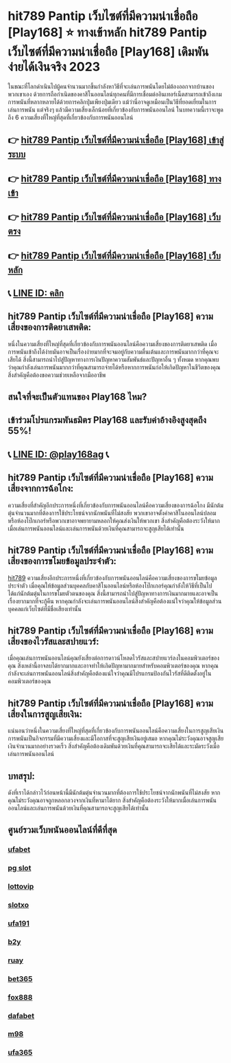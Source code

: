 
# hit789 Pantip เว็บไซต์ที่มีความน่าเชื่อถือ [Play168] ⭐ ทางเข้าหลัก hit789 Pantip เว็บไซต์ที่มีความน่าเชื่อถือ [Play168] เดิมพันง่ายได้เงินจริง 2023

ในขณะที่โลกดําเนินไปผู้คนจํานวนมากขึ้นกําลังหาวิธีที่จะเล่นการพนันโดยไม่ต้องออกจากบ้านของพวกเขาเอง ด้วยการถือกําเนิดของคาสิโนออนไลน์ทุกคนที่มีการเชื่อมต่ออินเทอร์เน็ตสามารถเข้าถึงเกมการพนันที่หลากหลายได้ด้วยการคลิกปุ่มเพียงปุ่มเดียว แม้ว่านี่อาจดูเหมือนเป็นวิธีที่ยอดเยี่ยมในการเล่นการพนัน แต่จริงๆ แล้วมีความเสี่ยงเล็กน้อยที่เกี่ยวข้องกับการพนันออนไลน์ ในบทความนี้เราจะพูดถึง 6 ความเสี่ยงที่ใหญ่ที่สุดที่เกี่ยวข้องกับการพนันออนไลน์

## 👉 [hit789 Pantip เว็บไซต์ที่มีความน่าเชื่อถือ [Play168] เข้าสู่ระบบ](https://bit.ly/3TCj9rY)
## 👉 [hit789 Pantip เว็บไซต์ที่มีความน่าเชื่อถือ [Play168] ทางเข้า](https://bit.ly/3TCj9rY)
## 👉 [hit789 Pantip เว็บไซต์ที่มีความน่าเชื่อถือ [Play168] เว็บตรง](https://bit.ly/3TCj9rY)
## 👉 [hit789 Pantip เว็บไซต์ที่มีความน่าเชื่อถือ [Play168] เว็บหลัก](https://bit.ly/3TCj9rY)
## 📞 [LINE ID: คลิก](https://line.me/R/ti/p/@342mcrfd)

## hit789 Pantip เว็บไซต์ที่มีความน่าเชื่อถือ [Play168] ความเสี่ยงของการติดยาเสพติด:

หนึ่งในความเสี่ยงที่ใหญ่ที่สุดที่เกี่ยวข้องกับการพนันออนไลน์คือความเสี่ยงของการติดยาเสพติด เมื่อการพนันเข้าถึงได้ง่ายมันอาจเป็นเรื่องง่ายมากที่จะจมอยู่กับความตื่นเต้นและการพนันมากกว่าที่คุณจะเสียได้ สิ่งนี้สามารถนําไปสู่ปัญหาทางการเงินปัญหาความสัมพันธ์และปัญหาอื่น ๆ ทั้งหมด หากคุณพบว่าคุณกําลังเล่นการพนันมากกว่าที่คุณสามารถจ่ายได้หรือหากการพนันก่อให้เกิดปัญหาในชีวิตของคุณสิ่งสําคัญคือต้องขอความช่วยเหลือจากมืออาชีพ

## สนใจที่จะเป็นตัวแทนของ Play168 ไหม?
## เข้าร่วมโปรแกรมพันธมิตร Play168 และรับค่าอ้างอิงสูงสุดถึง 55%!
## 📞 [LINE ID: @play168ag](https://bit.ly/3RSGiFl) 📞

## hit789 Pantip เว็บไซต์ที่มีความน่าเชื่อถือ [Play168] ความเสี่ยงจากการฉ้อโกง:

ความเสี่ยงที่สําคัญอีกประการหนึ่งที่เกี่ยวข้องกับการพนันออนไลน์คือความเสี่ยงของการฉ้อโกง มีนักต้มตุ๋นจํานวนมากที่ต้องการใช้ประโยชน์จากนักพนันที่ไม่สงสัย พวกเขาอาจตั้งค่าคาสิโนออนไลน์ปลอมหรือห้องโป๊กเกอร์หรือพวกเขาอาจพยายามหลอกให้คุณส่งเงินให้พวกเขา สิ่งสําคัญคือต้องระวังให้มากเมื่อเล่นการพนันออนไลน์และเล่นการพนันด้วยเงินที่คุณสามารถจะสูญเสียได้เท่านั้น

## hit789 Pantip เว็บไซต์ที่มีความน่าเชื่อถือ [Play168] ความเสี่ยงของการขโมยข้อมูลประจําตัว:

[hit789](https://atom.io/themes/hit789%20%E0%B9%80%E0%B8%A7%E0%B9%87%E0%B8%9A%E0%B8%95%E0%B8%A3%E0%B8%87) ความเสี่ยงอีกประการหนึ่งที่เกี่ยวข้องกับการพนันออนไลน์คือความเสี่ยงของการขโมยข้อมูลประจําตัว เมื่อคุณให้ข้อมูลส่วนบุคคลกับคาสิโนออนไลน์หรือห้องโป๊กเกอร์คุณกําลังให้วิธีที่เป็นไปได้แก่นักต้มตุ๋นในการขโมยตัวตนของคุณ สิ่งนี้สามารถนําไปสู่ปัญหาทางการเงินมากมายและอาจเป็นเรื่องยากมากที่จะกู้คืน หากคุณกําลังจะเล่นการพนันออนไลน์สิ่งสําคัญคือต้องแน่ใจว่าคุณให้ข้อมูลส่วนบุคคลแก่เว็บไซต์ที่มีชื่อเสียงเท่านั้น

## hit789 Pantip เว็บไซต์ที่มีความน่าเชื่อถือ [Play168] ความเสี่ยงของไวรัสและสปายแวร์:

เมื่อคุณเล่นการพนันออนไลน์คุณยังเสี่ยงต่อการดาวน์โหลดไวรัสและสปายแวร์ลงในคอมพิวเตอร์ของคุณ สิ่งเหล่านี้อาจลบได้ยากมากและอาจทําให้เกิดปัญหามากมายสําหรับคอมพิวเตอร์ของคุณ หากคุณกําลังจะเล่นการพนันออนไลน์สิ่งสําคัญคือต้องแน่ใจว่าคุณมีโปรแกรมป้องกันไวรัสที่ดีติดตั้งอยู่ในคอมพิวเตอร์ของคุณ

## hit789 Pantip เว็บไซต์ที่มีความน่าเชื่อถือ [Play168] ความเสี่ยงในการสูญเสียเงิน:

แน่นอนว่าหนึ่งในความเสี่ยงที่ใหญ่ที่สุดที่เกี่ยวข้องกับการพนันออนไลน์คือความเสี่ยงในการสูญเสียเงิน การพนันเป็นกิจกรรมที่มีความเสี่ยงและมีโอกาสที่จะสูญเสียเงินอยู่เสมอ หากคุณไม่ระวังคุณอาจสูญเสียเงินจํานวนมากอย่างรวดเร็ว สิ่งสําคัญคือต้องเดิมพันด้วยเงินที่คุณสามารถจะเสียได้และระมัดระวังเมื่อเล่นการพนันออนไลน์

## บทสรุป:

ดังที่เราได้กล่าวไว้ก่อนหน้านี้มีนักต้มตุ๋นจํานวนมากที่ต้องการใช้ประโยชน์จากนักพนันที่ไม่สงสัย หากคุณไม่ระวังคุณอาจถูกหลอกลวงจากเงินที่หามาได้ยาก สิ่งสําคัญคือต้องระวังให้มากเมื่อเล่นการพนันออนไลน์และเล่นการพนันด้วยเงินที่คุณสามารถจะสูญเสียได้เท่านั้น

## ศูนย์รวมเว็บพนันออนไลน์ที่ดีที่สุด
### [ufabet](https://atom.io/packages/ufabet)
### [pg slot](https://atom.io/themes/pg%20slot)
### [lottovip](https://atom.io/packages/lottovip)
### [slotxo](https://atom.io/packages/slotxo)
### [ufa191](https://atom.io/packages/ufa191)
### [b2y](https://atom.io/packages/b2y)
### [ruay](https://atom.io/themes/ruay)
### [bet365](https://atom.io/packages/bet365)
### [fox888](https://atom.io/packages/fox888)
### [dafabet](https://atom.io/packages/dafabet)
### [m98](https://atom.io/packages/m98)
### [ufa365](https://atom.io/packages/ufa365)